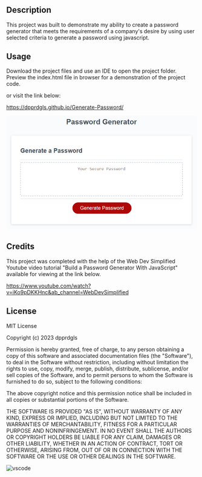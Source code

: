 # <Password Generator Challenge>

## Description


This project was built to demonstrate my ability to create a password generator that meets the requirements of a company's desire by using user selected criteria to generate a password using javascript. 


## Usage


Download the project files and use an IDE to open the project folder. Preview the index.html file in browser for a demonstration of the project code. 

or visit the link below:

https://dpprdgls.github.io/Generate-Password/

![website usage](./assets/images/website_usage.png)


## Credits


This project was completed with the help of the Web Dev Simplified Youtube video tutorial "Build a Password Generator With JavaScript" available for viewing at the link below.

https://www.youtube.com/watch?v=iKo9pDKKHnc&ab_channel=WebDevSimplified




## License

MIT License

Copyright (c) 2023 dpprdgls

Permission is hereby granted, free of charge, to any person obtaining a copy
of this software and associated documentation files (the "Software"), to deal
in the Software without restriction, including without limitation the rights
to use, copy, modify, merge, publish, distribute, sublicense, and/or sell
copies of the Software, and to permit persons to whom the Software is
furnished to do so, subject to the following conditions:

The above copyright notice and this permission notice shall be included in all
copies or substantial portions of the Software.

THE SOFTWARE IS PROVIDED "AS IS", WITHOUT WARRANTY OF ANY KIND, EXPRESS OR
IMPLIED, INCLUDING BUT NOT LIMITED TO THE WARRANTIES OF MERCHANTABILITY,
FITNESS FOR A PARTICULAR PURPOSE AND NONINFRINGEMENT. IN NO EVENT SHALL THE
AUTHORS OR COPYRIGHT HOLDERS BE LIABLE FOR ANY CLAIM, DAMAGES OR OTHER
LIABILITY, WHETHER IN AN ACTION OF CONTRACT, TORT OR OTHERWISE, ARISING FROM,
OUT OF OR IN CONNECTION WITH THE SOFTWARE OR THE USE OR OTHER DEALINGS IN THE
SOFTWARE.


![vscode](https://img.shields.io/badge/Made%20for-VSCode-1f425f.svg)




